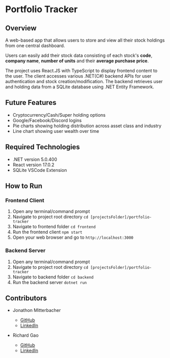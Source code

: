 # Portfolio Tracker

## Overview
A web-based app that allows users to store and view all their stock holdings from one central dashboard.

Users can easily add their stock data consisting of each stock's **code**, **company name**, **number of units** and their **average purchase price**.

The project uses React.JS with TypeScript to display frontend content to the user. 
The client accesses various .NET(C#) backend APIs for user authentication and stock creation/modification. 
The backend retrieves user and holding data from a SQLite database using .NET Entity Framework.

## Future Features
- Cryptocurrency/Cash/Super holding options
- Google/Facebook/Discord logins
- Pie charts showing holding distribution across asset class and industry
- Line chart showing user wealth over time

## Required Technologies
- .NET version 5.0.400
- React version 17.0.2
- SQLite VSCode Extension

## How to Run
### Frontend Client
1. Open any terminal/command prompt
2. Navigate to project root directory `cd [projectsFolder]/portfolio-tracker`
3. Navigate to frontend folder `cd frontend`
4. Run the frontend client `npm start`
5. Open your web browser and go to `http://localhost:3000`

### Backend Server
1. Open any terminal/command prompt
2. Navigate to project root directory `cd [projectsFolder]/portfolio-tracker`
3. Navigate to backend folder `cd backend`
4. Run the backend server `dotnet run`

## Contributors
- Jonathon Mitterbacher
	- [GitHub](https://github.com/JonoMitter)
	- [LinkedIn](https://www.linkedin.com/in/jonomitter/)

- Richard Gao
	- [GitHub](https://github.com/Soupraa)
	- [LinkedIn](https://www.linkedin.com/in/richard-gao-417404208/)